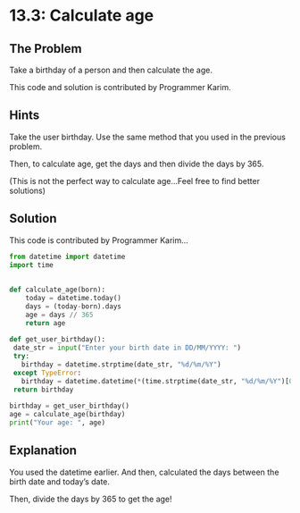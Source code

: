 # 13.3: Calculate age

## The Problem
Take a birthday of a person and then calculate the age.

This code and solution is contributed by Programmer Karim.

## Hints
Take the user birthday. Use the same method that you used in the previous problem. 

Then, to calculate age, get the days and then divide the days by 365. 

(This is not the perfect way to calculate age...Feel free to find better solutions)

## Solution
This code is contributed by Programmer Karim...

```python
from datetime import datetime
import time
 
 
def calculate_age(born):
	today = datetime.today()
	days = (today-born).days
	age = days // 365
	return age
 
def get_user_birthday():
 date_str = input("Enter your birth date in DD/MM/YYYY: ")
 try:
   birthday = datetime.strptime(date_str, "%d/%m/%Y")
 except TypeError:
   birthday = datetime.datetime(*(time.strptime(date_str, "%d/%m/%Y")[0:6]))
 return birthday
 
birthday = get_user_birthday()
age = calculate_age(birthday)
print("Your age: ", age)
```
 
## Explanation
You used the datetime earlier. And then, calculated the days between the birth date and today’s date. 

Then, divide the days by 365 to get the age!
